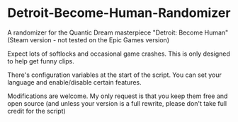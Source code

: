 # Detroit-Become-Human-Randomizer
A randomizer for the Quantic Dream masterpiece "Detroit: Become Human" (Steam version - not tested on the Epic Games version)

Expect lots of softlocks and occasional game crashes. This is only designed to help get funny clips.

There's configuration variables at the start of the script. You can set your language and enable/disable certain features.

Modifications are welcome. My only request is that you keep them free and open source (and unless your version is a full rewrite, please don't take full credit for the script)
